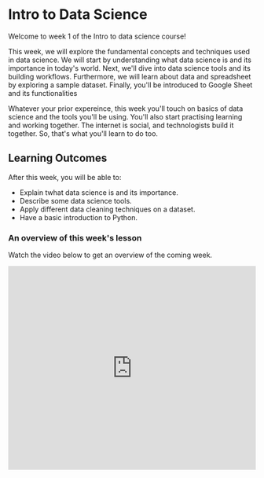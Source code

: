 # Intro to Data Science

Welcome to week 1 of the Intro to data science course! <br>

This week, we will explore the fundamental concepts and techniques used in data science. We will start by understanding what data science is and its importance in today's world. Next, we'll dive into data science tools and its building workflows. Furthermore, we will learn about data and spreadsheet by exploring a sample dataset. Finally, you'll be introduced to Google Sheet and its functionalities

Whatever your prior expereince, this week you'll touch on basics of data science and the tools you'll be using. You'll also start practising learning and working together. The internet is social, and technologists build it together. So, that's what you'll learn to do too.

## Learning Outcomes

After this week, you will be able to:

- Explain twhat data science is and its importance.
- Describe some data science tools.
- Apply different data cleaning techniques on a dataset.
- Have a basic introduction to Python.

### An overview of this week's lesson

<aside>

Watch the video below to get an overview of the coming week.

</aside>
<div style="position: relative; padding-bottom: 56.25%; height: 0;"><iframe width="100%" height="415" src="https://www.youtube.com/embed/1GhghjgJTuanORg0" title="Linking your CSS" frameborder="0" allow="accelerometer; autoplay; clipboard-write; encrypted-media; gyroscope; picture-in-picture" allowfullscreen></iframe></div>
